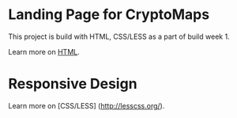 # Landing Page for CryptoMaps
This project is build with HTML, CSS/LESS as a part of build week 1. 

Learn more on [HTML](https://developer.mozilla.org/en-US/docs/Web/HTML).

# Responsive Design
Learn more on [CSS/LESS] (http://lesscss.org/).
